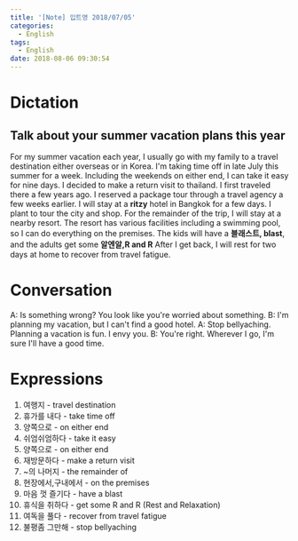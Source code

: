 ```yaml
---
title: '[Note] 입트영 2018/07/05'
categories:
  - English
tags:
  - English
date: 2018-08-06 09:30:54
---
```


# Dictation
## Talk about your summer vacation plans this year

For my summer vacation each year, I usually go with my family to a travel destination either overseas or in Korea. I'm taking time off in late July this summer for a week. Including the weekends on either end, I can take it easy for nine days. I decided to make a return visit to thailand. I first traveled there a few years ago. I reserved a package tour through a travel agency a few weeks earlier. I will stay at a **ritzy** hotel in Bangkok for a few days. I plant to tour the city and shop. For the remainder of the trip, I will stay at a nearby resort. The resort has various facilities including a swimming pool, so I can do everything on the premises. The kids will have a **블래스트, blast**, and the adults get some **알엔알,R and R** After I get back, I will rest for two days at home to recover from travel fatigue.

# Conversation
A: Is something wrong? You look like you're worried about something.
B: I'm planning my vacation, but I can't find a good hotel.
A: Stop bellyaching. Planning a vacation is fun. I envy you.
B: You're right. Wherever I go, I'm sure I'll have a good time.

# Expressions
1. 여행지 - travel destination
2. 휴가를 내다 - take time off
3. 양쪽으로 - on either end 
4. 쉬엄쉬엄하다 - take it easy
5. 양쪽으로 - on either end
6. 재방문하다 - make a return visit
7. ~의 나머지 - the remainder of
8. 현장에서,구내에서 - on the premises
9. 마음 껏 즐기다 - have a blast
10. 휴식을 취하다 - get some R and R (Rest and Relaxation)
11. 여독을 풀다 - recover from travel fatigue
12. 불평좀 그만해 - stop bellyaching
